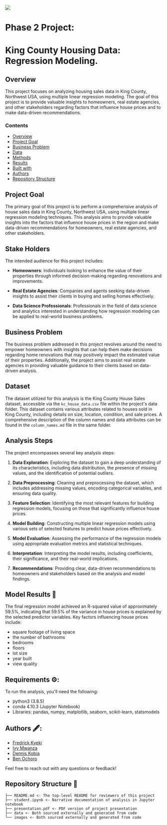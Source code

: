 ![](./images/house.jpg)
# Phase 2 Project:
# King County Housing Data: Regression Modeling.


## Overview
This project focuses on analyzing housing sales data in King County, Northwest USA, using multiple linear regression modeling. The goal of this project is to provide valuable insights to homeowners, real estate agencies, and other stakeholders regarding factors that influence house prices and to make data-driven recommendations.


### Contents
- [Overview](#overview)
- [Project Goal](#project-goal)
- [Business Problem](#businessproblem)
- [Data](#data)
- [Methods](#methods)
- [Results](#results)
- [Built with](#built-with)
- [Authors](#authors)
- [Repository Structure](#repository-structure)

## Project Goal

The primary goal of this project is to perform a comprehensive analysis of house sales data in King County, Northwest USA, using multiple linear regression modeling techniques. This analysis aims to provide valuable insights into the factors that influence house prices in the region and make data-driven recommendations for homeowners, real estate agencies, and other stakeholders.

## Stake Holders

The intended audience for this project includes:

- **Homeowners**: Individuals looking to enhance the value of their properties through informed decision-making regarding renovations and improvements.

- **Real Estate Agencies**: Companies and agents seeking data-driven insights to assist their clients in buying and selling homes effectively.

- **Data Science Professionals**: Professionals in the field of data science and analytics interested in understanding how regression modeling can be applied to real-world business problems.

## Business Problem

The business problem addressed in this project revolves around the need to empower homeowners with insights that can help them make decisions regarding home renovations that may positively impact the estimated value of their properties. Additionally, the project aims to assist real estate agencies in providing valuable guidance to their clients based on data-driven analysis.

## Dataset

The dataset utilized for this analysis is the King County House Sales dataset, accessible via the `kc_house_data.csv` file within the project's data folder. This dataset contains various attributes related to houses sold in King County, including details on size, location, condition, and sale prices. A comprehensive description of the column names and data attributes can be found in the `column_names.md` file in the same folder.

## Analysis Steps

The project encompasses several key analysis steps:

1. **Data Exploration**: Exploring the dataset to gain a deep understanding of its characteristics, including data distribution, the presence of missing values, and the identification of potential outliers.

2. **Data Preprocessing**: Cleaning and preprocessing the dataset, which includes addressing missing values, encoding categorical variables, and ensuring data quality.

3. **Feature Selection**: Identifying the most relevant features for building regression models, focusing on those that significantly influence house prices.

4. **Model Building**: Constructing multiple linear regression models using various sets of selected features to predict house prices effectively.

5. **Model Evaluation**: Assessing the performance of the regression models using appropriate evaluation metrics and statistical techniques.

6. **Interpretation**: Interpreting the model results, including coefficients, their significance, and their real-world implications.

7. **Recommendations**: Providing clear, data-driven recommendations to homeowners and stakeholders based on the analysis and model findings.

## Model Results 📰

The final regression model achieved an R-squared value of approximately 59.5%, indicating that 59.5% of the variance in house prices is explained by the selected predictor variables. Key factors influencing house prices include:
* square footage of living space
* the number of bathrooms
* bedrooms
* floors
* lot size
* year built
* view quality

## Requirements ⚙️:

To run the analysis, you'll need the following:

- python3 (3.8.5)
- conda 4.10.3 (Jupyter Notebook)
- Libraries: pandas, numpy, matplotlib, seaborn, scikit-learn, statsmodels


## Authors 🖋️:
* [Fredrick Kyeki](https://github.com/FREDRICKKYEKI)
* [Ivy Mwanza](https://github.com/mwanza00)
* [Dennis Kobia](https://github.com/cpakobia)
* [Ben Ochoro](https://github.com/Be-hub-afk)


Feel free to reach out with any questions or feedback!


## Repository Structure 📁
```
├── README.md <- The top-level README for reviewers of this project
├── student.ipynb <- Narrative documentation of analysis in Jupyter notebook
├── presentation.pdf <- PDF version of project presentation
├── data <- Both sourced externally and generated from code
└── images <- Both sourced externally and generated from code
```
